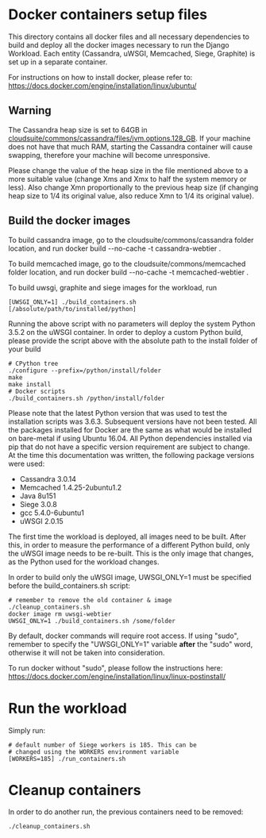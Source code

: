 # Docker containers setup files

This directory contains all docker files and all necessary dependencies to
build and deploy all the docker images necessary to run the Django
Workload. Each entity (Cassandra, uWSGI, Memcached, Siege, Graphite) is set up
in a separate container.

For instructions on how to install docker, please refer to:
<https://docs.docker.com/engine/installation/linux/ubuntu/>

## Warning

The Cassandra heap size is set to 64GB in
[cloudsuite/commons/cassandra/files/jvm.options.128_GB](cloudsuite/commons/cassandra/files/jvm.options.128_GB).
If your machine does not have that much RAM, starting the Cassandra container
will cause swapping, therefore your machine will become unresponsive.

Please change the value of the heap size in the file mentioned above to a more
suitable value (change Xms and Xmx to half the system memory or less). Also
change Xmn proportionally to the previous heap size (if changing heap size to
1/4 its original value, also reduce Xmn to 1/4 its original value).


## Build the docker images
To build cassandra image, go to the cloudsuite/commons/cassandra folder location, and run
	docker build --no-cache -t cassandra-webtier .

To build memcached image, go to the cloudsuite/commons/memcached folder location, and run
	docker build --no-cache -t memcached-webtier .

To build uwsgi, graphite and siege images for the workload, run

    [UWSGI_ONLY=1] ./build_containers.sh [/absolute/path/to/installed/python]

Running the above script with no parameters will deploy the system Python 3.5.2
on the uWSGI container. In order to deploy a custom Python build, please
provide the script above with the absolute path to the install folder of your
build

    # CPython tree
    ./configure --prefix=/python/install/folder
    make
    make install
    # Docker scripts
    ./build_containers.sh /python/install/folder

Please note that the latest Python version that was used to test the
installation scripts was 3.6.3. Subsequent versions have not been tested. All
the packages installed for Docker are the same as what would be installed on
bare-metal if using Ubuntu 16.04. All Python dependencies installed via pip
that do not have a specific version requirement are subject to change. At the
time this documentation was written, the following package versions were used:
* Cassandra 3.0.14
* Memcached 1.4.25-2ubuntu1.2
* Java 8u151
* Siege 3.0.8
* gcc 5.4.0-6ubuntu1
* uWSGI 2.0.15

The first time the workload is deployed, all images need to be built. After
this, in order to measure the performance of a different Python build, only
the uWSGI image needs to be re-built. This is the only image that changes, as
the Python used for the workload changes.

In order to build only the uWSGI image, UWSGI_ONLY=1 must be specified before
the build_containers.sh script:

    # remember to remove the old container & image
    ./cleanup_containers.sh
    docker image rm uwsgi-webtier
    UWSGI_ONLY=1 ./build_containers.sh /some/folder

By default, docker commands will require root access. If using "sudo", remember
to specify the "UWSGI_ONLY=1" variable __after__ the "sudo" word, otherwise it
will not be taken into consideration.

To run docker without "sudo", please follow the instructions here:
<https://docs.docker.com/engine/installation/linux/linux-postinstall/>

# Run the workload

Simply run:

    # default number of Siege workers is 185. This can be
    # changed using the WORKERS environment variable
    [WORKERS=185] ./run_containers.sh

# Cleanup containers

In order to do another run, the previous containers need to be removed:

    ./cleanup_containers.sh
